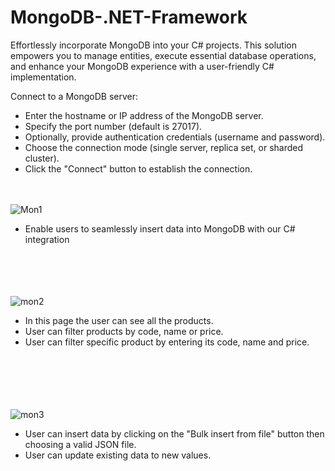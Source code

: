 # MongoDB-.NET-Framework
Effortlessly incorporate MongoDB into your C# projects. This solution empowers you to manage entities, execute essential database operations, and enhance your MongoDB experience with a user-friendly C# implementation.

Connect to a MongoDB server:

- Enter the hostname or IP address of the MongoDB server.<br>
- Specify the port number (default is 27017).<br>
- Optionally, provide authentication credentials (username and password).<br>
- Choose the connection mode (single server, replica set, or sharded cluster).<br>
- Click the "Connect" button to establish the connection.<br><br><br>

![Mon1](https://github.com/xMeliiodaS/MongoDB-.NET-Framework/assets/127980746/8b658ea0-d797-4cc3-adc7-06cb88fb265f)

- Enable users to seamlessly insert data into MongoDB with our C# integration
<br><br><br><br><br>

![mon2](https://github.com/xMeliiodaS/MongoDB-.NET-Framework/assets/127980746/c9b70773-d854-49c6-91c0-fbc38fe7b93c)
- In this page the user can see all the products.<br>
- User can filter products by code, name or price.<br>
- User can filter specific product by entering its code, name and price.<br>

<br><br><br><br><br>
![mon3](https://github.com/xMeliiodaS/MongoDB-.NET-Framework/assets/127980746/5fb980f2-a452-4674-bee8-3aacaf6876a6)
- User can insert data by clicking on the "Bulk insert from file" button then choosing a valid JSON file.<br>
- User can update existing data to new values.<br>

